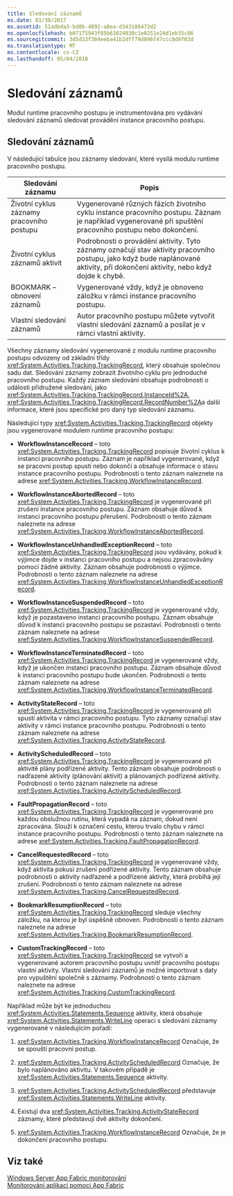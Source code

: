 ```yaml
---
title: Sledování záznamů
ms.date: 03/30/2017
ms.assetid: 51adbda3-bd8b-4892-a8ea-d343186472d2
ms.openlocfilehash: b07175943f85b61024030c1e0251e24d1eb35c86
ms.sourcegitcommit: 3d5d33f384eeba41b2dff79d096f47ccc8d8f03d
ms.translationtype: MT
ms.contentlocale: cs-CZ
ms.lasthandoff: 05/04/2018
---
```

# <a name="tracking-records"></a>Sledování záznamů
Modul runtime pracovního postupu je instrumentována pro vydávání sledování záznamů sledovat provádění instance pracovního postupu.  
  
## <a name="tracking-records"></a>Sledování záznamů  
 V následující tabulce jsou záznamy sledování, které vysílá modulu runtime pracovního postupu.  
  
|Sledování záznamu|Popis|  
|---------------------|-----------------|  
|Životní cyklus záznamy pracovního postupu|Vygenerované různých fázích životního cyklu instance pracovního postupu. Záznam je například vygenerované při spuštění pracovního postupu nebo dokončení.|  
|Životní cyklus záznamů aktivit|Podrobnosti o provádění aktivity. Tyto záznamy označují stav aktivity pracovního postupu, jako když bude naplánované aktivity, při dokončení aktivity, nebo když dojde k chybě.|  
|BOOKMARK – obnovení záznamů|Vygenerované vždy, když je obnoveno záložku v rámci instance pracovního postupu.|  
|Vlastní sledování záznamů|Autor pracovního postupu můžete vytvořit vlastní sledování záznamů a posílat je v rámci vlastní aktivity.|  
  
 Všechny záznamy sledování vygenerované z modulu runtime pracovního postupu odvozeny od základní třídy <xref:System.Activities.Tracking.TrackingRecord>, který obsahuje společnou sadu dat. Sledování záznamy zobrazit životního cyklu pro jednoduché pracovního postupu. Každý záznam sledování obsahuje podrobnosti o události přidružené sledování, jako <xref:System.Activities.Tracking.TrackingRecord.InstanceId%2A>, <xref:System.Activities.Tracking.TrackingRecord.RecordNumber%2A>a další informace, které jsou specifické pro daný typ sledování záznamu.  
  
 Následující typy <xref:System.Activities.Tracking.TrackingRecord> objekty jsou vygenerované modulem runtime pracovního postupu:  
  
-   **WorkflowInstanceRecord** – toto <xref:System.Activities.Tracking.TrackingRecord> popisuje životní cyklus k instanci pracovního postupu. Záznam je například vygenerované, když se pracovní postup spustí nebo dokončí a obsahuje informace o stavu instance pracovního postupu. Podrobnosti o tento záznam naleznete na adrese <xref:System.Activities.Tracking.WorkflowInstanceRecord>.  
  
-   **WorkflowInstanceAbortedRecord** – toto <xref:System.Activities.Tracking.TrackingRecord> je vygenerované při zrušení instance pracovního postupu. Záznam obsahuje důvod k instanci pracovního postupu přerušení. Podrobnosti o tento záznam naleznete na adrese <xref:System.Activities.Tracking.WorkflowInstanceAbortedRecord>.  
  
-   **WorkflowInstanceUnhandledExceptionRecord** – toto <xref:System.Activities.Tracking.TrackingRecord> jsou vydávány, pokud k výjimce dojde v instanci pracovního postupu a nejsou zpracovávány pomocí žádné aktivity. Záznam obsahuje podrobnosti o výjimce. Podrobnosti o tento záznam naleznete na adrese <xref:System.Activities.Tracking.WorkflowInstanceUnhandledExceptionRecord>.  
  
-   **WorkflowInstanceSuspendedRecord** – toto <xref:System.Activities.Tracking.TrackingRecord> je vygenerované vždy, když je pozastaveno instanci pracovního postupu. Záznam obsahuje důvod k instanci pracovního postupu se pozastaví. Podrobnosti o tento záznam naleznete na adrese <xref:System.Activities.Tracking.WorkflowInstanceSuspendedRecord>.  
  
-   **WorkflowInstanceTerminatedRecord** – toto <xref:System.Activities.Tracking.TrackingRecord> je vygenerované vždy, když je ukončen instanci pracovního postupu. Záznam obsahuje důvod k instanci pracovního postupu bude ukončen. Podrobnosti o tento záznam naleznete na adrese <xref:System.Activities.Tracking.WorkflowInstanceTerminatedRecord>.  
  
-   **ActivityStateRecord** – toto <xref:System.Activities.Tracking.TrackingRecord> je vygenerované při spustí aktivita v rámci pracovního postupu. Tyto záznamy označují stav aktivity v rámci instance pracovního postupu. Podrobnosti o tento záznam naleznete na adrese <xref:System.Activities.Tracking.ActivityStateRecord>.  
  
-   **ActivityScheduledRecord** – toto <xref:System.Activities.Tracking.TrackingRecord> je vygenerované při aktivitě plány podřízené aktivity. Tento záznam obsahuje podrobnosti o nadřazené aktivity (plánování aktivit) a plánovaných podřízené aktivity. Podrobnosti o tento záznam naleznete na adrese <xref:System.Activities.Tracking.ActivityScheduledRecord>.  
  
-   **FaultPropagationRecord** – toto <xref:System.Activities.Tracking.TrackingRecord> je vygenerované pro každou obslužnou rutinu, která vypadá na záznam, dokud není zpracována. Slouží k označení cestu, kterou trvalo chybu v rámci instance pracovního postupu. Podrobnosti o tento záznam naleznete na adrese <xref:System.Activities.Tracking.FaultPropagationRecord>.  
  
-   **CancelRequestedRecord** – toto <xref:System.Activities.Tracking.TrackingRecord> je vygenerované vždy, když aktivita pokusí zrušení podřízené aktivity. Tento záznam obsahuje podrobnosti o aktivity nadřazené a podřízené aktivity, která probíhá její zrušení. Podrobnosti o tento záznam naleznete na adrese <xref:System.Activities.Tracking.CancelRequestedRecord>.  
  
-   **BookmarkResumptionRecord** – toto <xref:System.Activities.Tracking.TrackingRecord> sleduje všechny záložku, na kterou je byl úspěšně obnoven. Podrobnosti o tento záznam naleznete na adrese <xref:System.Activities.Tracking.BookmarkResumptionRecord>.  
  
-   **CustomTrackingRecord** – toto <xref:System.Activities.Tracking.TrackingRecord> se vytvoří a vygenerované autorem pracovního postupu uvnitř pracovního postupu vlastní aktivity. Vlastní sledování záznamů je možné importovat s daty pro vypuštění společně s záznamy. Podrobnosti o tento záznam naleznete na adrese <xref:System.Activities.Tracking.CustomTrackingRecord>.  
  
 Například může být ke jednoduchou <xref:System.Activities.Statements.Sequence> aktivity, která obsahuje <xref:System.Activities.Statements.WriteLine> operaci s sledování záznamy vygenerované v následujícím pořadí:  
  
1.  <xref:System.Activities.Tracking.WorkflowInstanceRecord> Označuje, že se spouští pracovní postup.  
  
2.  <xref:System.Activities.Tracking.ActivityScheduledRecord> Označuje, že bylo naplánováno aktivitu. V takovém případě je <xref:System.Activities.Statements.Sequence> aktivity.  
  
3.  <xref:System.Activities.Tracking.ActivityScheduledRecord> představuje <xref:System.Activities.Statements.WriteLine> aktivity.  
  
4.  Existují dva <xref:System.Activities.Tracking.ActivityStateRecord> záznamy, které představují dvě aktivity dokončení.  
  
5.  <xref:System.Activities.Tracking.WorkflowInstanceRecord> Označuje, že je dokončení pracovního postupu.  
  
## <a name="see-also"></a>Viz také  
 [Windows Server App Fabric monitorování](http://go.microsoft.com/fwlink/?LinkId=201273)  
 [Monitorování aplikací pomocí App Fabric](http://go.microsoft.com/fwlink/?LinkId=201275)
